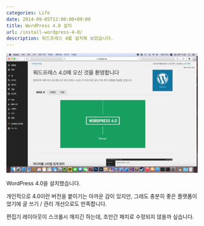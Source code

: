 ```yaml
---
categories: Life
date: 2014-09-05T12:00:00+09:00
title: WordPress 4.0 설치
url: /install-wordpress-4-0/
description: 워드프레스 4를 설치해 보았습니다.
---
```


![WordPress 4.0](01.png)

WordPress 4.0을 설치했습니다.

개인적으로 4.0이란 버전을 붙이기는 아까운 감이 있지만, 그래도 충분히 좋은 플랫폼이었기에 글 쓰기 / 관리 개선으로도 만족합니다.

편집기 레이아웃이 스크롤시 깨지긴 하는데, 조만간 패치로 수정되지 않을까 싶습니다.
